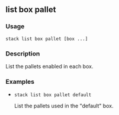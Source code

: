 ## list box pallet

### Usage

`stack list box pallet [box ...]`

### Description

List the pallets enabled in each box.

### Examples

* `stack list box pallet default`

   List the pallets used in the "default" box.



